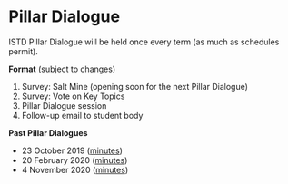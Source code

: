 # Pillar Dialogue

ISTD Pillar Dialogue will be held once every term (as much as schedules permit).

**Format** (subject to changes)

1. Survey: Salt Mine (opening soon for the next Pillar Dialogue)
2. Survey: Vote on Key Topics
3. Pillar Dialogue session
4. Follow-up email to student body

**Past Pillar Dialogues**

* 23 October 2019 ([minutes](documents/hop_session/minutes_23_oct_2019.md))
* 20 February 2020 ([minutes](documents/hop_session/minutes_20_feb_2020.md))
* 4 November 2020 ([minutes](documents/hop_session/minutes_4_nov_2020.md))
